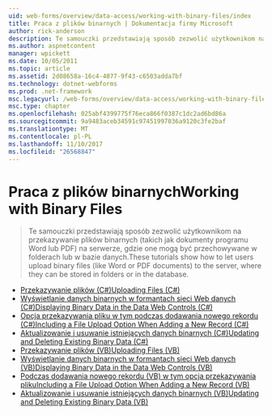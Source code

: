 ```yaml
---
uid: web-forms/overview/data-access/working-with-binary-files/index
title: Praca z plików binarnych | Dokumentacja firmy Microsoft
author: rick-anderson
description: Te samouczki przedstawiają sposób zezwolić użytkownikom na przekazywanie plików binarnych (takich jak dokumenty programu Word lub PDF) na serwerze, gdzie one mogą być przechowywane w folderach lub w bazie danych.
ms.author: aspnetcontent
manager: wpickett
ms.date: 10/05/2011
ms.topic: article
ms.assetid: 2d08658a-16c4-4877-9f43-c6503adda7bf
ms.technology: dotnet-webforms
ms.prod: .net-framework
msc.legacyurl: /web-forms/overview/data-access/working-with-binary-files
msc.type: chapter
ms.openlocfilehash: 025abf4399775f76eca866f0387c1dc2ad6bd86a
ms.sourcegitcommit: 9a9483aceb34591c97451997036a9120c3fe2baf
ms.translationtype: MT
ms.contentlocale: pl-PL
ms.lasthandoff: 11/10/2017
ms.locfileid: "26568847"
---
```

<a name="working-with-binary-files"></a><span data-ttu-id="34cdf-103">Praca z plików binarnych</span><span class="sxs-lookup"><span data-stu-id="34cdf-103">Working with Binary Files</span></span>
====================
> <span data-ttu-id="34cdf-104">Te samouczki przedstawiają sposób zezwolić użytkownikom na przekazywanie plików binarnych (takich jak dokumenty programu Word lub PDF) na serwerze, gdzie one mogą być przechowywane w folderach lub w bazie danych.</span><span class="sxs-lookup"><span data-stu-id="34cdf-104">These tutorials show how to let users upload binary files (like Word or PDF documents) to the server, where they can be stored in folders or in the database.</span></span>


- [<span data-ttu-id="34cdf-105">Przekazywanie plików (C#)</span><span class="sxs-lookup"><span data-stu-id="34cdf-105">Uploading Files (C#)</span></span>](uploading-files-cs.md)
- [<span data-ttu-id="34cdf-106">Wyświetlanie danych binarnych w formantach sieci Web danych (C#)</span><span class="sxs-lookup"><span data-stu-id="34cdf-106">Displaying Binary Data in the Data Web Controls (C#)</span></span>](displaying-binary-data-in-the-data-web-controls-cs.md)
- [<span data-ttu-id="34cdf-107">Opcja przekazywania pliku w tym podczas dodawania nowego rekordu (C#)</span><span class="sxs-lookup"><span data-stu-id="34cdf-107">Including a File Upload Option When Adding a New Record (C#)</span></span>](including-a-file-upload-option-when-adding-a-new-record-cs.md)
- [<span data-ttu-id="34cdf-108">Aktualizowanie i usuwanie istniejących danych binarnych (C#)</span><span class="sxs-lookup"><span data-stu-id="34cdf-108">Updating and Deleting Existing Binary Data (C#)</span></span>](updating-and-deleting-existing-binary-data-cs.md)
- [<span data-ttu-id="34cdf-109">Przekazywanie plików (VB)</span><span class="sxs-lookup"><span data-stu-id="34cdf-109">Uploading Files (VB)</span></span>](uploading-files-vb.md)
- [<span data-ttu-id="34cdf-110">Wyświetlanie danych binarnych w formantach sieci Web danych (VB)</span><span class="sxs-lookup"><span data-stu-id="34cdf-110">Displaying Binary Data in the Data Web Controls (VB)</span></span>](displaying-binary-data-in-the-data-web-controls-vb.md)
- [<span data-ttu-id="34cdf-111">Podczas dodawania nowego rekordu (VB) w tym opcja przekazywania pliku</span><span class="sxs-lookup"><span data-stu-id="34cdf-111">Including a File Upload Option When Adding a New Record (VB)</span></span>](including-a-file-upload-option-when-adding-a-new-record-vb.md)
- [<span data-ttu-id="34cdf-112">Aktualizowanie i usuwanie istniejących danych binarnych (VB)</span><span class="sxs-lookup"><span data-stu-id="34cdf-112">Updating and Deleting Existing Binary Data (VB)</span></span>](updating-and-deleting-existing-binary-data-vb.md)
